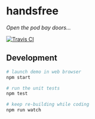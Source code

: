 # handsfree
*Open the pod bay doors...*

[![Travis CI](https://img.shields.io/travis/cbas/handsfree.svg)](https://travis-ci.org/cbas/handsfree)

## Development

```bash
# launch demo in web browser
npm start

# run the unit tests
npm test

# keep re-building while coding
npm run watch
```
